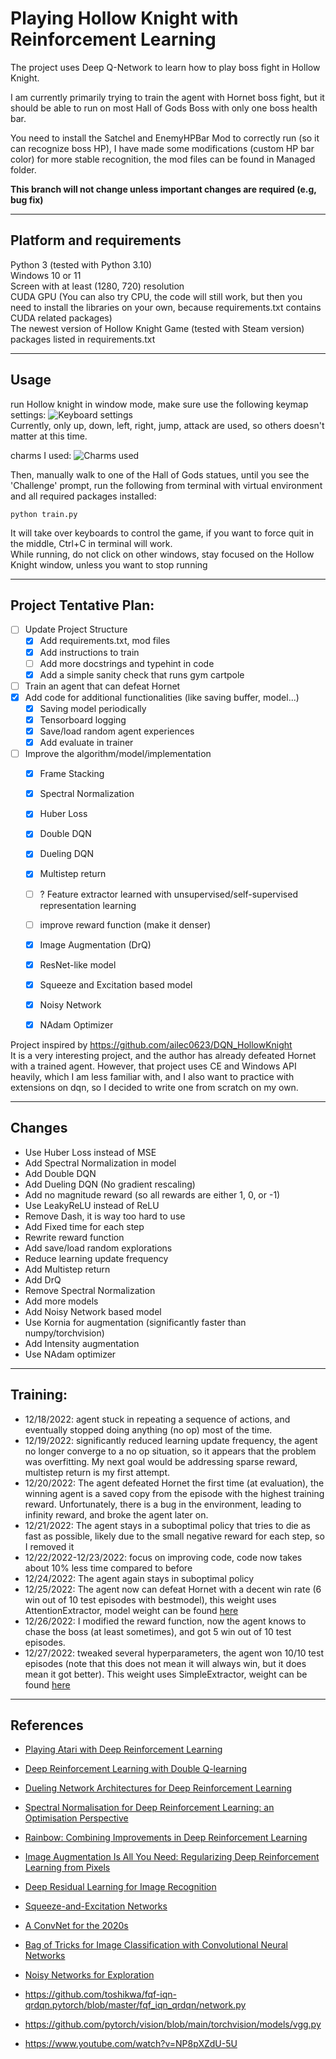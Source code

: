 # Playing Hollow Knight with Reinforcement Learning

The project uses Deep Q-Network to learn how to play boss fight in Hollow Knight.

I am currently primarily trying to train the agent with Hornet boss fight, 
but it should be able to run on most Hall of Gods Boss with only one boss health bar.

You need to install the Satchel and EnemyHPBar Mod to correctly run (so it can recognize boss HP), 
I have made some modifications (custom HP bar color) 
for more stable recognition, the mod files can be found in Managed folder.

**This branch will not change unless important changes are required (e.g, bug fix)**

________________________

## Platform and requirements

Python 3 (tested with Python 3.10) <br>
Windows 10 or 11 <br>
Screen with at least (1280, 720) resolution <br>
CUDA GPU (You can also try CPU, the code will still work, 
but then you need to install the libraries on your own, 
because requirements.txt contains CUDA related packages) <br>
The newest version of Hollow Knight Game (tested with Steam version) <br>
packages listed in requirements.txt <br>


_________________________

## Usage
run Hollow knight in window mode, make sure use the following keymap settings:
![Keyboard settings](resources/keymaps.png) <br>
Currently, only up, down, left, right, jump, attack are used, so others doesn't matter at this time.

charms I used:
![Charms used](resources/charms.png)

Then, manually walk to one of the Hall of Gods statues, until you see the 'Challenge' prompt, 
run the following from terminal with virtual environment and all required packages installed:

```
python train.py
```

It will take over keyboards to control the game, if you want to force quit in the middle, Ctrl+C in terminal will work. <br>
While running, do not click on other windows, stay focused on the Hollow Knight window, unless you want to stop running

___________________________

## Project Tentative Plan:
- [ ] Update Project Structure
  - [x] Add requirements.txt, mod files
  - [x] Add instructions to train
  - [ ] Add more docstrings and typehint in code
  - [x] Add a simple sanity check that runs gym cartpole
- [ ] Train an agent that can defeat Hornet
- [x] Add code for additional functionalities (like saving buffer, model...)
  - [x] Saving model periodically
  - [x] Tensorboard logging
  - [x] Save/load random agent experiences
  - [x] Add evaluate in trainer
- [ ] Improve the algorithm/model/implementation
  - [x] Frame Stacking
  - [x] Spectral Normalization
  - [x] Huber Loss
  - [x] Double DQN
  - [x] Dueling DQN
  - [x] Multistep return
  - [ ] ? Feature extractor learned with unsupervised/self-supervised representation learning
  - [ ] improve reward function (make it denser)
  - [x] Image Augmentation (DrQ)
  - [x] ResNet-like model
  - [x] Squeeze and Excitation based model
  - [x] Noisy Network
  - [x] NAdam Optimizer



Project inspired by https://github.com/ailec0623/DQN_HollowKnight <br>
It is a very interesting project, and the author has already defeated Hornet with a trained agent. However, that project uses CE and Windows API heavily, which I am less familiar with, and I also want to practice with extensions on dqn, so I decided to write one from scratch on my own.

_______________________________

## Changes
- Use Huber Loss instead of MSE
- Add Spectral Normalization in model
- Add Double DQN
- Add Dueling DQN (No gradient rescaling)
- Add no magnitude reward (so all rewards are either 1, 0, or -1)
- Use LeakyReLU instead of ReLU
- Remove Dash, it is way too hard to use
- Add Fixed time for each step
- Rewrite reward function
- Add save/load random explorations
- Reduce learning update frequency
- Add Multistep return
- Add DrQ
- Remove Spectral Normalization
- Add more models
- Add Noisy Network based model
- Use Kornia for augmentation (significantly faster than numpy/torchvision)
- Add Intensity augmentation
- Use NAdam optimizer


_______________________________

## Training:
- 12/18/2022: agent stuck in repeating a sequence of actions, and eventually stopped doing anything (no op) most of the time.
- 12/19/2022: significantly reduced learning update frequency, the agent no longer converge to a no op situation, so it appears that the problem was overfitting. My next goal would be addressing sparse reward, multistep return is my first attempt.
- 12/20/2022: The agent defeated Hornet the first time (at evaluation), the winning agent is a saved copy from the episode with the highest training reward. Unfortunately, there is a bug in the environment, leading to infinity reward, and broke the agent later on.
- 12/21/2022: The agent stays in a suboptimal policy that tries to die as fast as possible, likely due to the small negative reward for each step, so I removed it
- 12/22/2022-12/23/2022: focus on improving code, code now takes about 10% less time compared to before
- 12/24/2022: The agent again stays in suboptimal policy
- 12/25/2022: The agent now can defeat Hornet with a decent win rate (6 win out of 10 test episodes with bestmodel), this weight uses AttentionExtractor, model weight can be found [here](https://drive.google.com/drive/folders/1rUxppjU-QrSTvefhu8mclB1gvSWZh-mG?usp=sharing)
- 12/26/2022: I modified the reward function, now the agent knows to chase the boss (at least sometimes), and got 5 win out of 10 test episodes.
- 12/27/2022: tweaked several hyperparameters, the agent won 10/10 test episodes (note that this does not mean it will always win, but it does mean it got better). This weight uses SimpleExtractor, weight can be found [here](https://drive.google.com/drive/folders/1EOlSS6pknAID04wfB2AmB2XZCnuEHWxH?usp=sharing)

_______________________________

## References
- [Playing Atari with Deep Reinforcement Learning](https://www.cs.toronto.edu/~vmnih/docs/dqn.pdf)
- [Deep Reinforcement Learning with Double Q-learning](https://arxiv.org/abs/1509.06461)
- [Dueling Network Architectures for Deep Reinforcement Learning](https://arxiv.org/abs/1511.06581)
- [Spectral Normalisation for Deep Reinforcement Learning: an Optimisation Perspective](https://arxiv.org/abs/2105.05246)
- [Rainbow: Combining Improvements in Deep Reinforcement Learning](https://arxiv.org/abs/1710.02298)
- [Image Augmentation Is All You Need: Regularizing Deep Reinforcement Learning from Pixels](https://arxiv.org/abs/2004.13649)
- [Deep Residual Learning for Image Recognition](https://arxiv.org/abs/1512.03385)
- [Squeeze-and-Excitation Networks](https://arxiv.org/abs/1709.01507)
- [A ConvNet for the 2020s](https://arxiv.org/abs/2201.03545)
- [Bag of Tricks for Image Classification with Convolutional Neural Networks](https://arxiv.org/pdf/1812.01187.pdf)
- [Noisy Networks for Exploration](https://arxiv.org/abs/1706.10295)

- https://github.com/toshikwa/fqf-iqn-qrdqn.pytorch/blob/master/fqf_iqn_qrdqn/network.py
- https://github.com/pytorch/vision/blob/main/torchvision/models/vgg.py
- https://www.youtube.com/watch?v=NP8pXZdU-5U